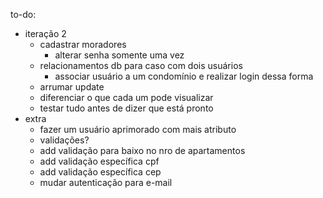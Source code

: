to-do:
- iteração 2
	- cadastrar moradores
		- alterar senha somente uma vez
	- relacionamentos db para caso com dois usuários
		- associar usuário a um condomínio e realizar login dessa forma
	- arrumar update
	- diferenciar o que cada um pode visualizar
	- testar tudo antes de dizer que está pronto
- extra
	- fazer um usuário aprimorado com mais atributo
	- validações?
	- add validação para baixo no nro de apartamentos
	- add validação específica cpf
	- add validação específica cep
	- mudar autenticação para e-mail
